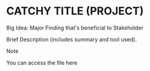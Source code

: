 # CATCHY TITLE (PROJECT)
Big Idea: Major Finding that's beneficial to Stakeholder

Brief Description (includes summary and tool used).

> [!NOTE]
> You can access the file here